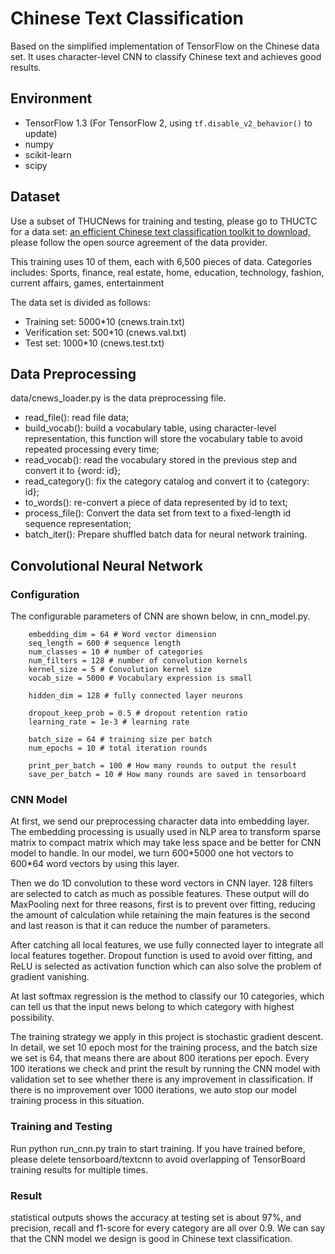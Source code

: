 # Chinese Text Classification
Based on the simplified implementation of TensorFlow on the Chinese data set. 
It uses character-level CNN to classify Chinese text and achieves good results.

## Environment
- TensorFlow 1.3 (For TensorFlow 2, using `tf.disable_v2_behavior()` to update)
- numpy
- scikit-learn
- scipy

## Dataset
Use a subset of THUCNews for training and testing, please go to THUCTC for a data set: 
[an efficient Chinese text classification toolkit to download,](http://thuctc.thunlp.org) 
please follow the open source agreement of the data provider.

This training uses 10 of them, each with 6,500 pieces of data. Categories includes: Sports, finance, real estate, home, education, technology, fashion, current affairs, games, entertainment

The data set is divided as follows:
- Training set: 5000*10 (cnews.train.txt)
- Verification set: 500*10 (cnews.val.txt)
- Test set: 1000*10 (cnews.test.txt)

## Data Preprocessing
data/cnews_loader.py is the data preprocessing file.

- read_file(): read file data;
- build_vocab(): build a vocabulary table, using character-level representation, this function will store the vocabulary table to avoid repeated processing every time;
- read_vocab(): read the vocabulary stored in the previous step and convert it to {word: id};
- read_category(): fix the category catalog and convert it to {category: id};
- to_words(): re-convert a piece of data represented by id to text;
- process_file(): Convert the data set from text to a fixed-length id sequence representation;
- batch_iter(): Prepare shuffled batch data for neural network training.

## Convolutional Neural Network
### Configuration
The configurable parameters of CNN are shown below, in cnn_model.py.

```
    embedding_dim = 64 # Word vector dimension
    seq_length = 600 # sequence length
    num_classes = 10 # number of categories
    num_filters = 128 # number of convolution kernels
    kernel_size = 5 # Convolution kernel size
    vocab_size = 5000 # Vocabulary expression is small

    hidden_dim = 128 # fully connected layer neurons

    dropout_keep_prob = 0.5 # dropout retention ratio
    learning_rate = 1e-3 # learning rate

    batch_size = 64 # training size per batch
    num_epochs = 10 # total iteration rounds

    print_per_batch = 100 # How many rounds to output the result
    save_per_batch = 10 # How many rounds are saved in tensorboard
```
### CNN Model
At first, we send our preprocessing
character data into embedding layer. The embedding processing is usually used in NLP area to transform sparse matrix to compact matrix which 
may take less space and be better for CNN model to handle. In our model, we turn 600\*5000 one hot vectors to 600\*64 word vectors by using this layer.

Then we do 1D convolution to these word vectors in CNN layer. 128 filters are selected to catch as much as possible features. 
These output will do MaxPooling next for three reasons, first is to prevent over fitting, reducing the amount of calculation 
while retaining the main features is the second and last reason is that it can reduce the number of parameters.

After catching all local features, we use fully connected layer to integrate all local features together. 
Dropout function is used to avoid over fitting, and ReLU is selected as activation function which can also solve the problem of gradient vanishing.

At last softmax regression is the method to classify our 10 categories, which can tell us that the input news belong to which category 
with highest possibility.

The training strategy we apply in this project is stochastic gradient descent. In detail, 
we set 10 epoch most for the training process, and the batch size we set is 64, that means there are about 800 iterations per epoch. 
Every 100 iterations we check and print the result by running the CNN model with validation set to see whether there is any improvement in classification. 
If there is no improvement over 1000 iterations, we auto stop our model training process in this situation.

### Training and Testing
Run python run_cnn.py train to start training. 
If you have trained before, please delete tensorboard/textcnn to avoid overlapping of TensorBoard training results for multiple times.

### Result
statistical outputs shows the accuracy at testing set is about 97%, and precision, recall and f1-score for
every category are all over 0.9. We can say that the CNN model we design is good in Chinese text classification.